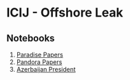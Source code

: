 # ICIJ - Offshore Leak

## Notebooks

1. [Paradise Papers](./paradise_papers.ipynb)
2. [Pandora Papers](./pandora_papers.ipynb)
3. [Azerbaijan President](./azerbaijan.ipynb)